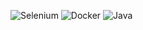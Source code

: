 ![Selenium](https://img.shields.io/badge/-selenium-%43B02A?style=for-the-badge&logo=selenium&logoColor=white) 
![Docker](https://img.shields.io/badge/docker-%230db7ed.svg?style=for-the-badge&logo=docker&logoColor=white)
![Java](https://img.shields.io/badge/java-%23ED8B00.svg?style=for-the-badge&logo=openjdk&logoColor=white)
